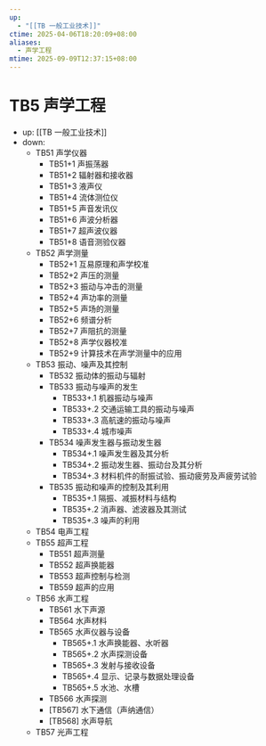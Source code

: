 ```yaml
---
up:
  - "[[TB 一般工业技术]]"
ctime: 2025-04-06T18:20:09+08:00
aliases:
  - 声学工程
mtime: 2025-09-09T12:37:15+08:00
---
```


# TB5 声学工程

- up: [[TB 一般工业技术]]
- down:	
	- TB51 声学仪器
		- TB51+1 声振荡器
		- TB51+2 辐射器和接收器
		- TB51+3 液声仪
		- TB51+4 流体测位仪
		- TB51+5 声音发讯仪
		- TB51+6 声波分析器
		- TB51+7 超声波仪器
		- TB51+8 语音测验仪器
	- TB52 声学测量
		- TB52+1 互易原理和声学校准
		- TB52+2 声压的测量
		- TB52+3 振动与冲击的测量
		- TB52+4 声功率的测量
		- TB52+5 声场的测量
		- TB52+6 频谱分析
		- TB52+7 声阻抗的测量
		- TB52+8 声学仪器校准
		- TB52+9 计算技术在声学测量中的应用
	- TB53 振动、噪声及其控制
		- TB532 振动体的振动与辐射
		- TB533 振动与噪声的发生
			- TB533+.1 机器振动与噪声
			- TB533+.2 交通运输工具的振动与噪声
			- TB533+.3 高航速的振动与噪声
			- TB533+.4 城市噪声
		- TB534 噪声发生器与振动发生器
			- TB534+.1 噪声发生器及其分析
			- TB534+.2 振动发生器、振动台及其分析
			- TB534+.3 材料机件的耐振试验、振动疲劳及声疲劳试验
		- TB535 振动和噪声的控制及其利用
			- TB535+.1 隔振、减振材料与结构
			- TB535+.2 消声器、滤波器及其测试
			- TB535+.3 噪声的利用
	- TB54 电声工程
	- TB55 超声工程
		- TB551 超声测量
		- TB552 超声换能器
		- TB553 超声控制与检测
		- TB559 超声的应用
	- TB56 水声工程
		- TB561 水下声源
		- TB564 水声材料
		- TB565 水声仪器与设备
			- TB565+.1 水声换能器、水听器
			- TB565+.2 水声探测设备
			- TB565+.3 发射与接收设备
			- TB565+.4 显示、记录与数据处理设备
			- TB565+.5 水池、水槽
		- TB566 水声探测
		- [TB567] 水下通信（声纳通信）
		- [TB568] 水声导航
	- TB57 光声工程
	
